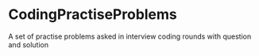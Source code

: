 # CodingPractiseProblems
A set of practise problems asked in interview coding rounds with question and solution
